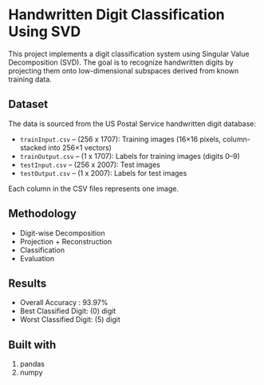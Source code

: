 # Handwritten Digit Classification Using SVD

This project implements a digit classification system using Singular Value Decomposition (SVD). The goal is to recognize handwritten digits by projecting them onto low-dimensional subspaces derived from known training data.


## Dataset

The data is sourced from the US Postal Service handwritten digit database:

- `trainInput.csv` – (256 x 1707): Training images (16×16 pixels, column-stacked into 256×1 vectors)
- `trainOutput.csv` – (1 x 1707): Labels for training images (digits 0–9)
- `testInput.csv` – (256 x 2007): Test images
- `testOutput.csv` – (1 x 2007): Labels for test images

Each column in the CSV files represents one image.


## Methodology
- Digit-wise Decomposition
- Projection + Reconstruction
- Classification
- Evaluation
   

## Results
- Overall Accuracy : 93.97%
- Best Classified Digit: (0) digit
- Worst Classified Digit: (5) digit


## Built with
1. pandas
2. numpy

